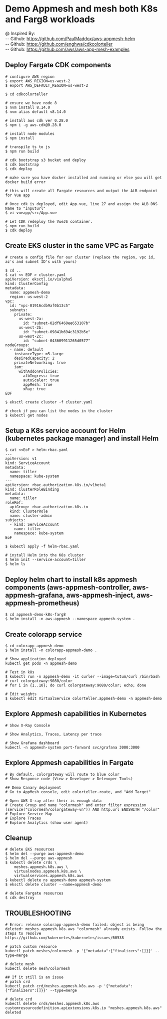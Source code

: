 # Demo Appmesh and mesh both K8s and Farg8 workloads

@ Inspired By:  
-- Github: https://github.com/PaulMaddox/aws-appmesh-helm  
-- Github: https://github.com/enghwa/cdkcolorteller   
-- Github: https://github.com/aws/aws-app-mesh-examples

## Deploy Fargate CDK components

```
# configure AWS region
$ export AWS_REGION=us-west-2
$ export AWS_DEFAULT_REGION=us-west-2

$ cd cdkcolorteller

# ensure we have node 8
$ nvm install 8.14.0
$ nvm alias default v8.14.0

# install aws cdk ver 0.28.0
$ npm i -g aws-cdk@0.28.0

# install node modules
$ npm install

# transpile ts to js
$ npm run build

# cdk bootstrap s3 bucket and deploy
$ cdk bootstrap
$ cdk deploy

# make sure you have docker installed and running or else you will get docker build error

# this will create all Fargate resources and output the ALB endpoint for Vue app

# Once cdk is deployed, edit App.vue, line 27 and assign the ALB DNS Name to "inputurl"
$ vi vueapp/src/App.vue

# Let CDK redeploy the VueJS container.
$ npm run build
$ cdk deploy
```

## Create EKS cluster in the same VPC as Fargate

```
# create a config file for our cluster (replace the region, vpc id, az's and subnet ID's with yours)

$ cd ..
$ cat << EOF > cluster.yaml
apiVersion: eksctl.io/v1alpha5
kind: ClusterConfig
metadata:
  name: appmesh-demo
  region: us-west-2
vpc:
  id: "vpc-01916cdb9af0b13c5"
  subnets:
    private:
      us-west-2a:
        id: "subnet-02df6460ee653107b"  
      us-west-2b:
        id: "subnet-09841b694c3192b5e"  
      us-west-2c:
        id: "subnet-043609911265d0577"                  
nodeGroups:
  - name: default
    instanceType: m5.large
    desiredCapacity: 2
    privateNetworking: true
    iam:
      withAddonPolicies:
        albIngress: true
        autoScaler: true
        appMesh: true
        xRay: true
EOF

$ eksctl create cluster -f cluster.yaml

# check if you can list the nodes in the cluster
$ kubectl get nodes
```

## Setup a K8s service account for Helm (kubernetes package manager) and install Helm

```
$ cat <<EoF > helm-rbac.yaml
---
apiVersion: v1
kind: ServiceAccount
metadata:
  name: tiller
  namespace: kube-system
---
apiVersion: rbac.authorization.k8s.io/v1beta1
kind: ClusterRoleBinding
metadata:
  name: tiller
roleRef:
  apiGroup: rbac.authorization.k8s.io
  kind: ClusterRole
  name: cluster-admin
subjects:
  - kind: ServiceAccount
    name: tiller
    namespace: kube-system
EoF

$ kubectl apply -f helm-rbac.yaml

# install Helm into the K8s cluster
$ helm init --service-account=tiller
$ helm ls
```

## Deploy helm chart to install k8s appmesh components (aws-appmesh-controller, aws-appmesh-grafana, aws-appmesh-inject, aws-appmesh-prometheus)

```
$ cd appmesh-demo-k8s-farg8
$ helm install -n aws-appmesh --namespace appmesh-system .
```
## Create colorapp service
```
$ cd colorapp-appmesh-demo
$ helm install -n colorapp-appmesh-demo .

# Show application deployed
kubectl get pods -n appmesh-demo

# Test in k8s
$ kubectl run -n appmesh-demo -it curler --image=tutum/curl /bin/bash
# curl colorgateway:9080/color
# for i in {1..10}; do curl colorgateway:9080/color; echo; done

# Edit weights
$ kubectl edit VirtualService colorteller.appmesh-demo -n appmesh-demo
```

## Explore Appmesh capabilities in Kubernetes
```
# Show X-Ray Console

# Show Analytics, Traces, Latency per trace

# Show Grafana dashboard
kubectl -n appmesh-system port-forward svc/grafana 3000:3000
```

## Explore Appmesh capabilities in Fargate
```
# By default, colorgateway will route to blue color
# Show Response code (View > Developer > Delevoper Tools)

## Demo Canary deployment
# Go to AppMesh console, edit colorteller-route, and "Add Target"

# Open AWS X-ray after their is enough data
# Create Group and name "colormesh" and enter filter expression
(service("colormesh/colorgateway-vn")) AND http.url ENDSWITH "/color"
# Explore Service Map
# Explore Traces
# Explore Analytics (show user agent)
```

## Cleanup
```
# delete EKS resources
$ helm del --purge aws-appmesh-demo
$ helm del --purge aws-appmesh
$ kubectl delete crds \
    meshes.appmesh.k8s.aws \
    virtualnodes.appmesh.k8s.aws \
    virtualservices.appmesh.k8s.aws
$ kubectl delete ns appmesh-demo appmesh-system
$ eksctl delete cluster --name=appmesh-demo

# delete Fargate resources
$ cdk destroy
```


## TROUBLESHOOTING ###

```
# Error: release colorapp-appmesh-demo failed: object is being deleted: meshes.appmesh.k8s.aws "colormesh" already exists. Follow the steps to resolve
https://github.com/kubernetes/kubernetes/issues/60538

# patch custom resource
kubectl patch meshes/colormesh -p '{"metadata":{"finalizers":[]}}' --type=merge

# delete mesh
kubectl delete mesh/colormesh

## If it still is an issue
# patch crd
kubectl patch crd/meshes.appmesh.k8s.aws -p '{"metadata":{"finalizers":[]}}' --type=merge

# delete crd
kubectl delete crds/meshes.appmesh.k8s.aws
customresourcedefinition.apiextensions.k8s.io "meshes.appmesh.k8s.aws" deleted

```

